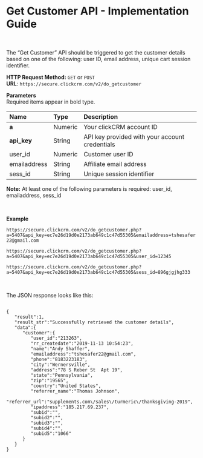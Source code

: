 <h1>Get Customer API - Implementation Guide</h1><br>
<p>The “Get Customer” API should be triggered to get the customer details based on one of the following: user ID, email address, unique cart session identifier.</p>
<p><strong>HTTP Request Method:</strong> <code>GET</code> or <code>POST</code><br>
<strong>URL</strong>: <code>https://secure.clickcrm.com/v2/do_getcustomer</code><br></p>
<p><strong>Parameters</strong><br>
Required items appear in bold type.</p>
<table>
<thead>
<tr>
<th align="left">Name</th>
<th align="left">Type</th>
<th align="left">Description</th>
</tr>
</thead>
<tbody>
<tr>
<td align="left"><strong>a<strong></td>
<td align="left">Numeric</td>
<td align="left">Your clickCRM account ID</td>
</tr>
<tr>
<td align="left"><strong>api_key</strong></td>
<td align="left">String</td>
<td align="left">API key provided with your account credentials</td>
</tr>
<tr>
<td align="left">user_id</td>
<td align="left">Numeric</td>
<td align="left">Customer user ID</td>
</tr>
<tr>
<td align="left">emailaddress</td>
<td align="left">String</td>
<td align="left">Affiliate email address</td>
</tr>
<tr>
<td align="left">sess_id</td>
<td align="left">String</td>
<td align="left">Unique session identifier</td>
</tr>
</tbody>
</table>
<p><strong>Note:</strong> At least one of the following parameters is required: user_id, emailaddress, sess_id</p>
<br>
<p><strong>Example</strong></p>
<p><code>https://secure.clickcrm.com/v2/do_getcustomer.php?a=5407&api_key=ec7e26d19d0e2173ab649c1c47d55305&emailaddress=tshesafer22@gmail.com</code></p>

<p><code>https://secure.clickcrm.com/v2/do_getcustomer.php?a=5407&api_key=ec7e26d19d0e2173ab649c1c47d55305&user_id=12345</code></p>

<p><code>https://secure.clickcrm.com/v2/do_getcustomer.php?a=5407&api_key=ec7e26d19d0e2173ab649c1c47d55305&sess_id=896gjgjhg333</code></p><br>

<p>The JSON response looks like this:</p>
<pre><code>
{ 
   "result":1,
   "result_str":"Successfully retrieved the customer details",
   "data":{ 
      "customer":{ 
         "user_id":"213263",
         "rr_createdate":"2019-11-13 10:54:23",
         "name":"Andy Shaffer",
         "emailaddress":"tshesafer22@gmail.com",
         "phone":"8183223183",
         "city":"Wernersville",
         "address":"78 S Reber St  Apt 19",
         "state":"Pennsylvania",
         "zip":"19565",
         "country":"United States",
         "referrer_name":"Thomas Johnson",
         "referrer_url":"supplements.com\/sales\/turmeric\/thanksgiving-2019",
         "ipaddress":"185.217.69.237",
         "subid":"",
         "subid2":"",
         "subid3":"",
         "subid4":"",
         "subid5":"1066"
      }
   }
}
</code></pre>
